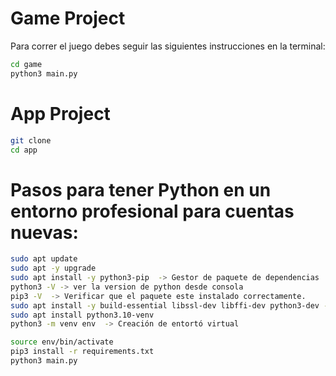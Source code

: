 # Game Project

Para correr el juego debes seguir las siguientes instrucciones en la terminal:
```sh
cd game
python3 main.py
```
# App Project

```sh
git clone
cd app
```
# Pasos para tener Python en un entorno profesional para cuentas nuevas:
```sh
sudo apt update
sudo apt -y upgrade
sudo apt install -y python3-pip  -> Gestor de paquete de dependencias
python3 -V -> ver la version de python desde consola
pip3 -V  -> Verificar que el paquete este instalado correctamente.
sudo apt install -y build-essential libssl-dev libffi-dev python3-dev -> Dependencias utilices de python
sudo apt install python3.10-venv
python3 -m venv env  -> Creación de entortó virtual
```
```sh
source env/bin/activate
pip3 install -r requirements.txt
python3 main.py
```